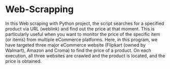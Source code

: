 # Web-Scrapping
In this Web scraping with Python project, the script searches for a specified product via URL (weblink) and find out the price at that moment. This is particularly useful when you want to monitor the price of the specific item (or items) from multiple eCommerce platforms. Here, in this program, we have targeted three major eCommerce website (Flipkart (owned by Walmart), Amazon and Croma) to find the price of a product. On each execution, all three websites are crawled and the product is located, and the price is obtained.
